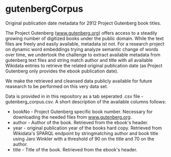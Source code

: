 # gutenbergCorpus
Original publication date metadata for 2912 Project Gutenberg book titles.

The Project Gutenberg (www.gutenberg.org) offers access to a steadily growing number of digitized books under the public domain. While the text files are freely and easily available, metadata ist not. For a research project on dynamic word embeddings trying analyze semantic change of words over time, we undertook the challenge to extract available metadata from gutenberg text files and string match author and title with all available Wikidata entries to retrieve the related original publication date (as Project Gutenberg only provides the ebook publication date).

We make the retrieved and cleansed data publicly available for future reasearch to be performed on this very data set.

Data is provided in in this repository as a tab seperated .csv file - gutenberg_corpus.csv. A short description of the available columns follows:

- bookNo - Project Gutenberg specific book number. Necessary for downloading the needed files from www.gutenberg.org.
- author - Author of the book. Retrieved from the ebook's header.
- year - original publication year of the books hard copy. Retrieved from Wikidata's SPARQL endpoint by stringmatching author and book title using Jaro Winkler with a threshold of 90 on the title and 70 on the author. 
- title - Title of the book. Retrieved from the ebook's header.
